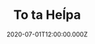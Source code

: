 ---
title: To ta Heĺpa
status: Published
date: 2020-07-01T12:00:00.000Z
text: |-
  To ta Heľpa, to ta Heľpa, to je pekné mésto\
  a v tej Heľpe, a v tej Heľpe švarných chlapcôv je sto

  Koho je sto, toho je sto, nie po môjej vôli,\
  len za jednym, len za jednym srdiečko ma boli\
  Koho je sto, toho je sto, nie po mojej vôli,\
  len za jednym, len za jednym srdiečko ma boli

  Za Janíčkom, za Palíčkom krok by nespravila,\
  za Ďuríčkom, za Mišíčkom Dunaj preskočila.

  Dunaj, Dunaj, Dunaj, Dunaj, aj to šire pole,\
  len za jedním, len za jedním, potěšenie moje.\
  Dunaj,Dunaj,Dunaj,Dunaj,aj to šire pole,\
  len za jedním,len za jedním,potěšenie moje.
---